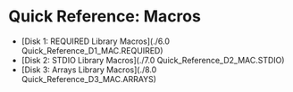 # Quick Reference: Macros

- [Disk 1: REQUIRED Library Macros](./6.0 Quick_Reference_D1_MAC.REQUIRED)
- [Disk 2: STDIO Library Macros](./7.0 Quick_Reference_D2_MAC.STDIO)
- [Disk 3: Arrays Library Macros](./8.0 Quick_Reference_D3_MAC.ARRAYS)